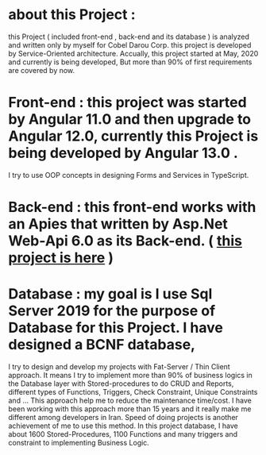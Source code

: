 # about this Project :
this Project ( included front-end , back-end and its database ) is analyzed and written only by myself for Cobel Darou Corp. this project is developed by Service-Oriented architecture.
Accually, this project started at May, 2020 and currently is being developed, But more than 90% of first requirements are covered by now.

# Front-end : this project was started by Angular 11.0 and then upgrade to Angular 12.0, currently this Project is being developed by Angular 13.0 .
I try to use OOP concepts in designing Forms and Services in TypeScript. 

# Back-end : this front-end works with an Apies that written by Asp.Net Web-Api 6.0 as its Back-end. ( [this project is here]( https://yasermadadi.visualstudio.com/Cobel.HRCore.BackEnd) )

# Database : my goal is  I use Sql Server 2019 for the purpose of Database for this Project. I have designed a BCNF database,
I try to design and develop my projects with Fat-Server / Thin Client approach. It means I try to implement more than 90% of business logics in the Database layer with Stored-procedures to do CRUD and Reports, different types of Functions, Triggers, Check Constraint, Unique Constraints and …
This approach help me to reduce the maintenance time/cost. I have been working with this approach more than 15 years and it really make me different among developers in Iran. Speed of doing projects is another achievement of me to use this method. 
In this project database, I have about 1600 Stored-Procedures, 1100 Functions and many triggers and constraint to implementing Business Logic.

